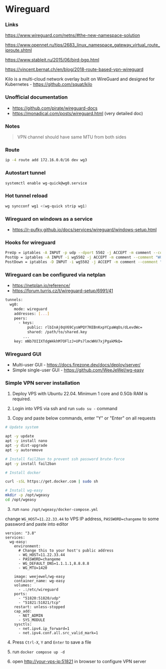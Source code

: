 # Wireguard

### Links

<https://www.wireguard.com/netns/#the-new-namespace-solution>

<https://www.opennet.ru/tips/2683_linux_namespace_gateway_virtual_route_iproute.shtml>

<https://www.stableit.ru/2015/06/bird-bgp.html>

<https://vincent.bernat.ch/en/blog/2018-route-based-vpn-wireguard>

Kilo is a multi-cloud network overlay built on WireGuard and designed for Kubernetes - <https://github.com/squat/kilo>


### Unofficial documentation

- <https://github.com/pirate/wireguard-docs>
- <https://monadical.com/posts/wireguard.html> (very detailed doc)

### Notes

> VPN channel should have same MTU from both sides

### Route

```bash
ip -4 route add 172.16.0.0/16 dev wg3

```

### Autostart tunnel

```bash
systemctl enable wg-quick@wg0.service
```

### Hot tunnel reload

```bash
wg syncconf wg1 <(wg-quick strip wg1)
```


### Wireguard on windows as a service

- <https://r-pufky.github.io/docs/services/wireguard/windows-setup.html>

### Hooks for wireguard

```bash
PreUp = iptables -A INPUT -p udp --dport 5502 -j ACCEPT -m comment --comment "WG 5502 UDP"
PostUp = iptables -A INPUT -i wg5502 -j ACCEPT -m comment --comment "WG 5502 Tunnel"
PostDown = iptables -D INPUT -i wg5502 -j ACCEPT -m comment --comment "WG 5502 Tunnel"; iptables -D INPUT -p udp --dport 5502 -j ACCEPT -m comment --comment "WG 5502 UDP"
```

### Wireguard can be configured via netplan

 - <https://netplan.io/reference/>
 - <https://forum.turris.cz/t/wireguard-setup/6991/41>


```bash
tunnels:
  wg0:
    mode: wireguard
    addresses: [...]
    peers:
      - keys:
          public: rlbInAj0qV69CysWPQY7KEBnKxpYCpaWqOs/dLevdWc=
          shared: /path/to/shared.key
        ...
    key: mNb7OIIXTdgW4khM7OFlzJ+UPs7lmcWHV7xjPgakMkQ=
```

### Wireguard GUI

- Multi-user GUI - <https://docs.firezone.dev/docs/deploy/server/>
- Simple single-user GUI - <https://github.com/WeeJeWel/wg-easy>

### Simple VPN server installation

1) Deploy VPS with Ubuntu 22.04. Minimum 1 core and 0.5Gb RAM is required.

2) Login into VPS via ssh and run `sudo su -` command

3) Copy and paste below commands, enter "Y" or "Enter" on all requests

```bash
# Update system

apt -y update
apt -y install nano
apt -y dist-upgrade
apt -y autoremove

# Install fail2ban to prevent ssh password brute-force
apt -y install fail2ban

# Install docker

curl -sSL https://get.docker.com | sudo sh

# Install wg-easy
mkdir -p /opt/wgeasy
cd /opt/wgeasy
```

3) run `nano /opt/wgeasy/docker-compose.yml`

change `WG_HOST=11.22.33.44` to VPS IP address, `PASSWORD=changeme` to some password 
and paste into editor 

```docker
version: "3.8"
services:
  wg-easy:
    environment:
      # Change this to your host's public address
      - WG_HOST=11.22.33.44
      - PASSWORD=changeme
      - WG_DEFAULT_DNS=1.1.1.1,8.8.8.8
      - WG_MTU=1420

    image: weejewel/wg-easy
    container_name: wg-easy
    volumes:
      - .:/etc/wireguard
    ports:
      - "51820:51820/udp"
      - "51821:51821/tcp"
    restart: unless-stopped
    cap_add:
      - NET_ADMIN
      - SYS_MODULE
    sysctls:
      - net.ipv4.ip_forward=1
      - net.ipv4.conf.all.src_valid_mark=1
```

4) Press `Ctrl-X`, `Y` and `Enter` to save a file

5) run `docker compose up -d`

6) open <http://your-vps-ip:51821> in browser to configure VPN server
